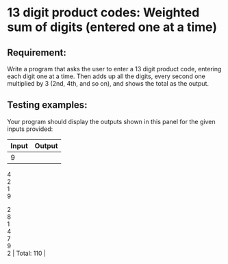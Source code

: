 # 13 digit product codes: Weighted sum of digits (entered one at a time)

## Requirement:

Write a program that asks the user to enter a 13 digit product code, entering each digit one at a time. Then adds up all the digits, every second one multiplied by 3 (2nd, 4th, and so on), and shows the total as the output.

## Testing examples:

Your program should display the outputs shown in this panel for the given inputs provided:

| Input                                            | Output     |
| ------------------------------------------------ | ---------- |
| 9  
4  
2  
1  
9  
  
2  
8  
1  
4  
7  
9  
2 | Total: 110 |